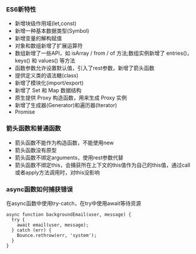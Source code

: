 ### ES6新特性
- 新增块级作用域(let,const)
- 新增一种基本数据类型(Symbol)
- 新增变量的解构赋值
- 对象和数组新增了扩展运算符
- 数组新增了一些API，如 isArray / from / of 方法;数组实例新增了 entries()，keys() 和 values() 等方法
- 函数参数允许设置默认值，引入了rest参数，新增了箭头函数
- 提供定义类的语法糖(class)
- 新增了模块化(import/export)
- 新增了 Set 和 Map 数据结构
- 原生提供 Proxy 构造函数，用来生成 Proxy 实例
- 新增了生成器(Generator)和遍历器(Iterator)
- Promise

### 箭头函数和普通函数
- 箭头函数不能作为构造函数，不能使用new
- 箭头函数没有原型
- 箭头函数不绑定arguments，使用rest参数代替
- 箭头函数不绑定this，会捕获所在上下文的this值作为自己的this值，通过call或者apply方法调用时，对this没影响

### async函数如何捕获错误
在async函数中使用try-catch，在try中使用await等待资源
```
async function backgroundEmail(user, message) {
  try {
    await email(user, message);
  } catch (err) {
    Bounce.rethrow(err, 'system');
  }
}
```


